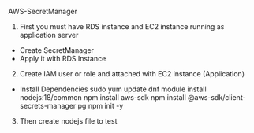 AWS-SecretManager

1. First you must have RDS instance and EC2 instance running as application server
- Create SecretManager
- Apply it with RDS Instance

2. Create IAM user or role and attached with EC2 instance (Application)
- Install Dependencies 
sudo yum update
dnf module install nodejs:18/common
npm install aws-sdk
npm install @aws-sdk/client-secrets-manager pg
npm init -y

3. Then create nodejs file to test
